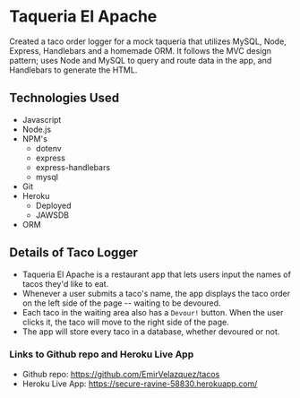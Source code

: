 # Taqueria El Apache

Created a taco order logger for a mock taqueria that utilizes MySQL, Node, Express, Handlebars and a homemade ORM. It follows the MVC design pattern; uses Node and MySQL to query and route data in the app, and Handlebars to generate the HTML.

## Technologies Used

* Javascript
* Node.js
* NPM's
    - dotenv
    - express
    - express-handlebars
    - mysql
* Git
* Heroku
    - Deployed
    - JAWSDB
* ORM

## Details of Taco Logger

* Taqueria El Apache is a restaurant app that lets users input the names of tacos they'd like to eat.
* Whenever a user submits a taco's name, the app displays the taco order on the left side of the page -- waiting to be devoured.
* Each taco in the waiting area also has a `Devour!` button. When the user clicks it, the taco will move to the right side of the page.
* The app will store every taco in a database, whether devoured or not.

### Links to Github repo and Heroku Live App

* Github repo: https://github.com/EmirVelazquez/tacos
* Heroku Live App: https://secure-ravine-58830.herokuapp.com/